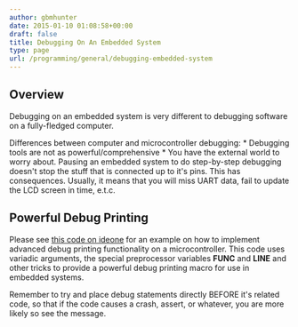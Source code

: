 ```yaml
---
author: gbmhunter
date: 2015-01-10 01:08:58+00:00
draft: false
title: Debugging On An Embedded System
type: page
url: /programming/general/debugging-embedded-system
---
```


## Overview

Debugging on an embedded system is very different to debugging software on a fully-fledged computer.

Differences between computer and microcontroller debugging:  * Debugging tools are not as powerful/comprehensive  * You have the external world to worry about. Pausing an embedded system to do step-by-step debugging doesn't stop the stuff that is connected up to it's pins. This has consequences. Usually, it means that you will miss UART data, fail to update the LCD screen in time, e.t.c.

## Powerful Debug Printing

Please see [this code on ideone](https://ideone.com/WbufDi) for an example on how to implement advanced debug printing functionality on a microcontroller. This code uses variadic arguments, the special preprocessor variables __FUNC__ and __LINE__ and other tricks to provide a powerful debug printing macro for use in embedded systems.

Remember to try and place debug statements directly BEFORE it's related code, so that if the code causes a crash, assert, or whatever, you are more likely so see the message.
